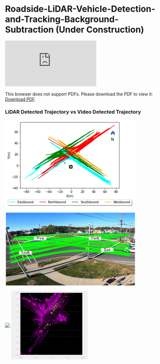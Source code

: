 # Roadside-LiDAR-Vehicle-Detection-and-Tracking-Background-Subtraction (Under Construction)

<!-- <image src="./LiDAR_Object_Detection.pdf" type = "application/pdf" /> -->

<object data="https://arxiv.org/ftp/arxiv/papers/2201/2201.04756.pdf" type="application/pdf" width="700px" height="700px">
    <embed src="https://github.com/TeRyZh/Roadside-LiDAR-Vehicle-Detection-and-Tracking-Background-Subtraction/blob/main/LiDAR_Object_Detection.pdf">
        <p>This browser does not support PDFs. Please download the PDF to view it: <a href="https://arxiv.org/ftp/arxiv/papers/2201/2201.04756.pdf">Download PDF</a>.</p>
    </embed>
</object>

### LiDAR Detected Trajectory vs Video Detected Trajectory

![LiDAR Detected Trajectory vs Video Detected Trajectory](https://github.com/TeRyZh/Roadside-LiDAR-Vehicle-Detection-and-Tracking-Background-Subtraction/blob/main/images/LIDAR%20and%20Video%20Trajectory.png?raw=true)

<img align="center" width="50%" src="https://github.com/TeRyZh/Roadside-LiDAR-Vehicle-Detection-and-Tracking-Background-Subtraction/blob/main/images/BakersBasin_LiDAR_Detection.gif">

<img align="center" width="50%" src="https://raw.githubusercontent.com/TeRyZh/Roadside-LiDAR-Vehicle-Detection-and-Tracking-Background-Subtraction/main/images/George%40Albany.gif">
